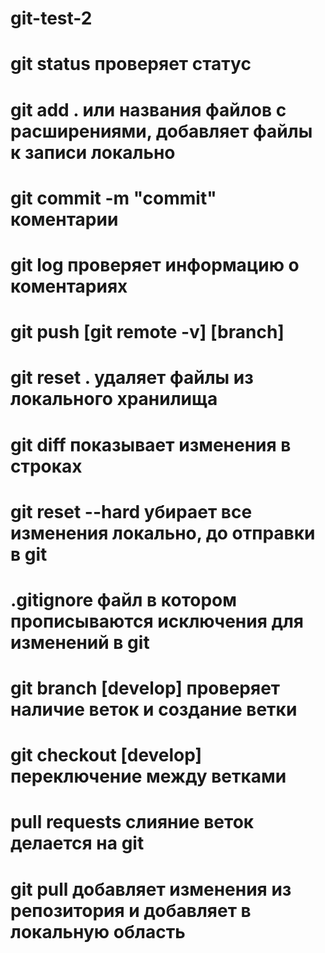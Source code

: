 # git-test-2

# git status проверяет статус

# git add . или названия файлов с расширениями, добавляет файлы к записи локально

# git commit -m "commit" коментарии

# git log проверяет информацию о коментариях

# git push [git remote -v] [branch]


# git reset . удаляет файлы из локального хранилища

# git diff показывает изменения в строках

# git reset --hard убирает все изменения локально, до отправки в git

# .gitignore файл в котором прописываются исключения для изменений в git

# git branch [develop] проверяет наличие веток  и создание ветки

# git checkout [develop] переключение между ветками

# pull requests слияние веток делается на git

# git pull добавляет изменения из репозитория и добавляет в локальную область
